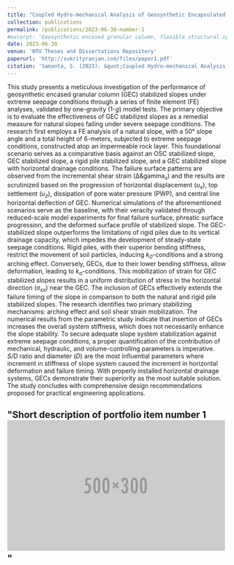 ```yaml
---
title: "Coupled Hydro-mechanical Analysis of Geosynthetic Encapsulated Granular Columns (GEC) Stabilized Slope Subjected to Seepage Conditions"
collection: publications
permalink: /publications/2023-06-30-number-1
#excerpt: 'Geosynthetic encased granular column, flexible structural system, extreme seepage conditions, rigid piles, failure mechanism, arching effect, drainage system'
date: 2023-06-30
venue: 'NTU Theses and Dissertations Repository'
paperurl: 'http://sukrityranjan.com/files/paper1.pdf'
citation: 'Samanta, S. (2023). &quot;Coupled Hydro-mechanical Analysis of Geosynthetic Encapsulated Granular Columns (GEC) Stabilized Slope Subjected to Seepage Conditions.&quot; <i>NTU Theses and Dissertations Repository</i>.'
---
```


This study presents a meticulous investigation of the performance of geosynthetic encased granular column (GEC) stabilized slopes under extreme seepage conditions through a series of finite element (FE) analyses, validated by one-gravity (1-*g*) model tests. The primary objective is to evaluate the effectiveness of GEC stabilized slopes as a remedial measure for natural slopes failing under severe seepage conditions. The research first employs a FE analysis of a natural slope, with a 50° slope angle and a total height of 6-meters, subjected to extreme seepage conditions, constructed atop an impermeable rock layer. This foundational scenario serves as a comparative basis against an OSC stabilized slope, GEC stabilized slope, a rigid pile stabilized slope, and a GEC stabilized slope with horizontal drainage conditions. The failure surface patterns are observed from the incremental shear strain (Δ&gamma<sub><i>s</i></sub>) and the results are scrutinized based on the progression of horizontal displacement (*u*<sub><i>x</i></sub>), top settlement (*u*<sub><i>z</i></sub>), dissipation of pore water pressure (PWP), and central line horizontal deflection of GEC. Numerical simulations of the aforementioned scenarios serve as the baseline, with their veracity validated through reduced-scale model experiments for final failure surface, phreatic surface progression, and the deformed surface profile of stabilized slope. The GEC-stabilized slope outperforms the limitations of rigid piles due to its vertical drainage capacity, which impedes the development of steady-state seepage conditions. Rigid piles, with their superior bending stiffness, restrict the movement of soil particles, inducing *k*<sub><i>0</i></sub>-conditions and a strong arching effect. Conversely, GECs, due to their lower bending stiffness, allow deformation, leading to *k*<sub><i>a</i></sub>-conditions. This mobilization of strain for GEC stabilized slopes results in a uniform distribution of stress in the horizontal direction (σ<sub><i>xx</i></sub>) near the GEC. The inclusion of GECs effectively extends the failure timing of the slope in comparison to both the natural and rigid pile stabilized slopes. The research identifies two primary stabilizing mechanisms: arching effect and soil shear strain mobilization. The numerical results from the parametric study indicate that insertion of GECs increases the overall system stiffness, which does not necessarily enhance the slope stability. To secure adequate slope system stabilization against extreme seepage conditions, a proper quantification of the contribution of mechanical, hydraulic, and volume-controlling parameters is imperative. *S/D* ratio and diameter (*D*) are the most influential parameters where increment in stiffness of slope system caused the increment in horizontal deformation and failure timing. With properly installed horizontal drainage systems, GECs demonstrate their superiority as the most suitable solution. The study concludes with comprehensive design recommendations proposed for practical engineering applications.

"Short description of portfolio item number 1<br/><img src='/images/500x300.png'>"
------